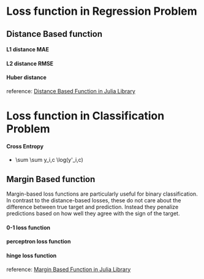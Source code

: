 # Loss function in Regression Problem

## Distance Based function
#### L1 distance MAE
#### L2 distance RMSE
#### Huber distance
reference:
[Distance Based Function in Julia Library](http://juliaml.github.io/LossFunctions.jl/stable/losses/distance/)

# Loss function in Classification Problem
#### Cross Entropy
- \sum \sum y_i,c \log(y'_i,c)

## Margin Based function
Margin-based loss functions are particularly useful for binary classification. In contrast to the distance-based losses, these do not care about the difference between true target and prediction. Instead they penalize predictions based on how well they agree with the sign of the target.

#### 0-1 loss function
#### perceptron loss function
#### hinge loss function

reference:
[Margin Based Function in Julia Library](http://juliaml.github.io/LossFunctions.jl/stable/losses/margin/)
